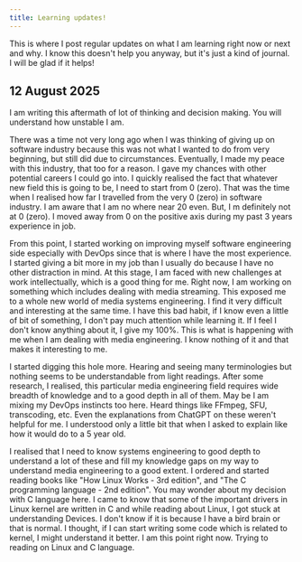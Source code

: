 ```yaml
---
title: Learning updates!
---
```


This is where I post regular updates on what I am learning right now or next and why. I know this doesn't help you anyway, but it's just a kind of journal. I will be glad if it helps!

## 12 August 2025

I am writing this aftermath of lot of thinking and decision making. You will understand how unstable I am.

There was a time not very long ago when I was thinking of giving up on software industry because this was not what I wanted to do from very beginning, but still did due to circumstances.
Eventually, I made my peace with this industry, that too for a reason. I gave my chances with other potential careers I could go into. I quickly realised the fact that whatever new field this is going to be,
I need to start from 0 (zero). That was the time when I realised how far I travelled from the very 0 (zero) in software industry. I am aware that I am no where near 20 even. But, I m definitely not at 0 (zero). I moved away from 0
on the positive axis during my past 3 years experience in job.

From this point, I started working on improving myself software engineering side especially with DevOps since that is where I have the most experience. I started giving a bit more in my job than I usually do because I have
no other distraction in mind. At this stage, I am faced with new challenges at work intellectually, which is a good thing for me. Right now, I am working on something which includes dealing with media streaming. This
exposed me to a whole new world of media systems engineering. I find it very difficult and interesting at the same time. I have this bad habit, if I know even a little of bit of something, I don't pay much attention while
learning it. If I feel I don't know anything about it, I give my 100%. This is what is happening with me when I am dealing with media engineering. I know nothing of it and that makes it interesting to me.

I started digging this hole more. Hearing and seeing many terminologies but nothing seems to be understandable from light readings. After some research, I realised, this particular media engineering field requires wide
breadth of knowledge and to a good depth in all of them. May be I am mixing my DevOps instincts too here. Heard things like FFmpeg, SFU, transcoding, etc. Even the explanations from ChatGPT on these weren't helpful for
me. I understood only a little bit that when I asked to explain like how it would do to a 5 year old.

I realised that I need to know systems engineering to good depth to understand a lot of these and fill my knowledge gaps on my way to understand media engineering to a good extent. I ordered and started reading books like
"How Linux Works - 3rd edition", and "The C programming language - 2nd edition". You may wonder about my decision with C language here. I came to know that some of the important drivers in Linux kernel are written in C and
while reading about Linux, I got stuck at understanding Devices. I don't know if it is because I have a bird brain or that is normal. I thought, if I can start writing some code which is related to kernel, I might understand
it better. I am this point right now. Trying to reading on Linux and C language.
